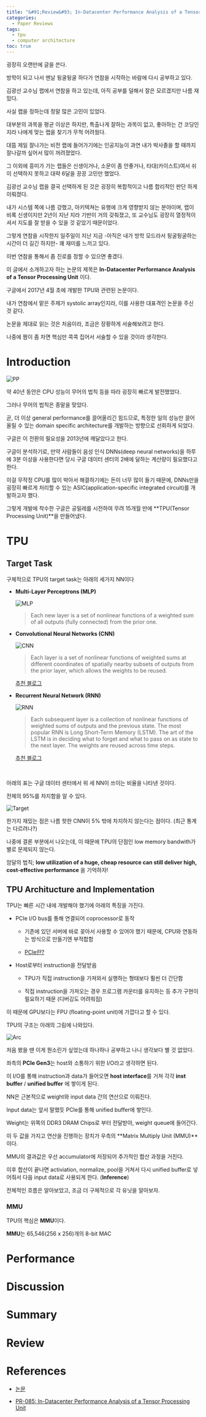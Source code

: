 ```yaml
---
title: "&#91;Review&#93; In-Datacenter Performance Analysis of a Tensor Processing Unit"
categories:
  - Paper Reviews
tags:
  - tpu
  - computer architecture
toc: true
---
```


굉장히 오랜만에 글을 쓴다.

방학이 되고 나서 맨날 뒹굴뒹굴 하다가 연참을 시작하는 바람에 다시 공부하고 있다.

김광선 교수님 랩에서 연참을 하고 있는데, 아직 공부를 덜해서 잘은 모르겠지만 나름 재밌다.

사실 랩을 정하는데 정말 많은 고민이 있었다.

대부분의 과목을 평균 이상은 하지만, 특출나게 잘하는 과목이 없고, 좋아하는 건 코딩인지라 나에게 맞는 랩을 찾기가 무척 어려웠다.

대뜸 제일 잘나가는 비전 랩에 들어가기에는 인공지능이 과연 내가 박사졸을 할 때까지 잘나갈까 싶어서 많이 꺼려졌었다.

그 이외에 흥미가 가는 랩들은 신생이거나, 소문이 좀 안좋거나, 타대(카이스트)여서 쉬이 선택하지 못하고 대략 6달을 끙끙 고민만 했었다.

김광선 교수님 랩을 결국 선택하게 된 것은 굉장히 복합적이고 나름 합리적인 판단 하게 이뤄졌다.

내가 시스템 쪽에 나름 강했고, 아키텍쳐는 유행에 크게 영향받지 않는 분야이며, 랩이 비록 신생이지만 2년이 지난 지라 기반이 거의 갖춰졌고, 또 교수님도 굉장히 열정적이셔서 지도를 잘 받을 수 있을 것 같았기 때문이었다.

그렇게 연참을 시작한지 일주일이 지난 지금 -아직은 내가 방학 모드라서 뒹굴뒹굴하는 시간이 더 길긴 하지만- 꽤 재미를 느끼고 있다.

이번 연참을 통해서 좀 진로를 정할 수 있으면 좋겠다.

이 글에서 소개하고자 하는 논문의 제목은 **In-Datacenter Performance Analysis of a Tensor Processing Unit** 이다.

구글에서 2017년 4월 초에 개발한 TPU와 관련된 논문이다.

내가 연참에서 맡은 주제가 systolic array인지라, 이를 사용한 대표격인 논문을 주신 것 같다.

논문을 제대로 읽는 것은 처음이라, 조금은 장황하게 서술해보려고 한다.

나중에 짬이 좀 차면 핵심만 콕콕 집어서 서술할 수 있을 것이라 생각한다.

# Introduction

![PP][I_1]

약 40년 동안은 CPU 성능이 무어의 법칙 등을 따라 굉장히 빠르게 발전했었다.

그러나 무어의 법칙은 종말을 맞았다.

곧, 더 이상 general performance를 끌어올리긴 힘드므로, 특정한 일의 성능만 끌어올릴 수 있는 domain specific architecture를 개발하는 방향으로 선회하게 되었다.

구글은 이 전환의 필요성을 2013년에 깨달았다고 한다.

구글이 분석하기로, 만약 사람들이 음성 인식 DNNs(deep neural networks)을 하루에 3분 이상을 사용한다면 당시 구글 데이터 센터의 2배에 달하는 계산량이 필요했다고 한다.

이걸 무작정 CPU를 많이 박아서 해결하기에는 돈이 너무 많이 들기 때문에, DNNs만을 굉장히 빠르게 처리할 수 있는 ASIC(application-specific integrated circuit)를 개발하고자 했다.

그렇게 개발에 착수한 구글은 공밀레를 시전하여 무려 15개월 만에 **TPU(Tensor Processing Unit)**을 만들어냈다.

# TPU 

## Target Task

구체적으로 TPU의 target task는 아래의 세가지 NN이다

- **Multi-Layer Perceptrons (MLP)**
  
  ![MLP][I_3]

  >  Each new layer is a set of nonlinear functions of a weighted sum of all outputs (fully connected) from the prior one.

- **Convolutional Neural Networks (CNN)**
  
  ![CNN][I_4]

  >  Each layer is a set of nonlinear functions of weighted sums at different coordinates of spatially nearby subsets of outputs from the prior layer, which allows the weights to be reused.

  [추천 블로그](https://gruuuuu.github.io/machine-learning/cnn-doc/#)

- **Recurrent Neural Network (RNN)**

  ![RNN][I_5]

  > Each subsequent layer is a collection of nonlinear functions of weighted sums of outputs and the previous state. The most popular RNN is Long Short-Term Memory (LSTM). The art of the LSTM is in deciding what to forget and what to pass on as state to the next layer. The weights are reused across time steps.

  [추천 블로그](https://ratsgo.github.io/natural%20language%20processing/2017/03/09/rnnlstm/)

<br>

아래의 표는 구글 데이터 센터에서 위 세 NN이 쓰이는 비율을 나타낸 것이다. 

전체의 95%를 차지함을 알 수 있다.

![Target][I_2]

한가지 재밌는 점은 나름 핫한 CNN이 5% 밖에 차지하지 않는다는 점이다. (최근 통계는 다르려나?)

나중에 결론 부분에서 나오는데, 이 때문에 TPU의 단점인 low memory bandwith가 별로 문제되지 않는다.

암달의 법칙; **low utilization of a huge, cheap resource can still deliver high, cost-effective performance** 을 기억하자!

## TPU Architucture and Implementation

TPU는 빠른 시간 내에 개발해야 했기에 아래의 특징을 가진다.

- PCIe I/O bus를 통해 연결되어 coprocessor로 동작

  - 기존에 있던 서버에 바로 꽂아서 사용할 수 있어야 했기 때문에, CPU와 연동하는 방식으로 만들기엔 부적합함 

  - [PCIe란?](https://www.youtube.com/watch?v=4p9rF193PkU)

- Host로부터 instruction을 전달받음
  
  - TPU가 직접 instruction을 가져와서 실행하는 형태보다 훨씬 더 간단함
  
  - 직접 instruction을 가져오는 경우 프로그램 카운터를 유지하는 등 추가 구현이 필요하기 때문 (디버깅도 어려워짐)

이 때문에 GPU보다는 FPU (floating-point unit)에 가깝다고 할 수 있다.

TPU의 구조는 아래의 그림에 나와있다.

![Arc][I_6]

처음 봤을 땐 이게 뭔소린가 싶었는데 하나하나 공부하고 나니 생각보다 별 것 없었다.

좌측의 **PCIe Gen3**는 host와 소통하기 위한 I/O라고 생각하면 된다.

이 I/O를 통해 instruction과 data가 들어오면 **host interface**를 거쳐 각각 **inst buffer** / **unified buffer** 에 쌓이게 된다.

NN은 근본적으로 weight와 input data 간의 연산으로 이뤄진다.

Input data는 앞서 말했듯 PCIe를 통해 unified buffer에 쌓인다.

Weight는 위쪽의 DDR3 DRAM Chips로 부터 전달받아, weight queue에 들어간다.

이 두 값을 가지고 연산을 진행하는 장치가 우측의 **Matrix Multiply Unit (MMU)**이다.

MMU의 결과값은 우선 accumulator에 저장되어 추가적인 합산 과정을 거친다.

이후 합산이 끝나면 activiation, normalize, pool을 거쳐서 다시 unified buffer로 넣어줘서 다음 input data로 사용되게 한다. (**Inference**)

전체적인 흐름은 알아보았고, 조금 더 구체적으로 각 유닛을 알아보자.

### MMU

TPU의 핵심은 **MMU**이다.

**MMU**는 65,546(256 x 256)개의 8-bit MAC

# Performance

# Discussion

# Summary

# Review

# References

- [논문](https://dl.acm.org/doi/10.1145/3079856.3080246)

- [PR-085: In-Datacenter Performance Analysis of a Tensor Processing Unit](https://www.youtube.com/watch?v=7WhWkhFAIO4)

[I_1]: /assets/review/tpu/pp.jpg
[I_2]: /assets/review/tpu/target.PNG
[I_3]: /assets/review/tpu/mlp.png
[I_4]: /assets/review/tpu/cnn.png
[I_5]: /assets/review/tpu/rnn.png
[I_6]: /assets/review/tpu/arc.PNG